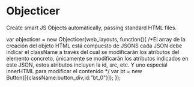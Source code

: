 # Objecticer
Create smart JS Objects automatically, passing standard HTML files.

  var objecticer = new Objecticer(web_layouts, function(){
      /*El array de la creación del objeto HTML está compuesto de JSONS
      cada JSON debe indicar el className a través del cual se modificarán los atributos
      del elemento concreto, únicamente se modificarán los atributos indicados en este JSON,
      estos atributos incluyen la id, src, etc. Y uno especial innerHTML para modificar el contenido
      */
      var bt = new Button([{className:button_div,id:"bt_0"}]);
  });
